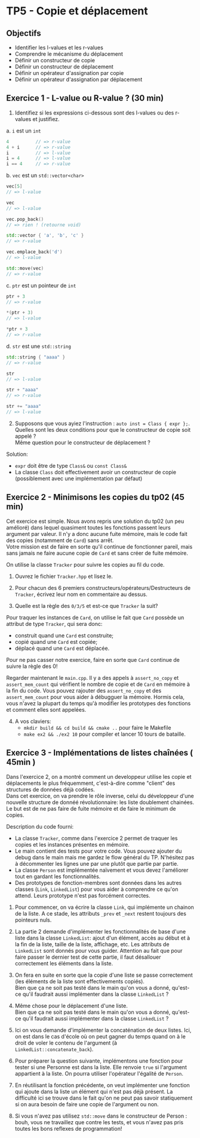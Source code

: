 # TP5 - Copie et déplacement

## Objectifs

- Identifier les l-values et les r-values
- Comprendre le mécanisme du déplacement
- Définir un constructeur de copie
- Définir un constructeur de déplacement
- Définir un opérateur d'assignation par copie
- Définir un opérateur d'assignation par déplacement

## Exercice 1 - L-value ou R-value ? (30 min)

1. Identifiez si les expressions ci-dessous sont des l-values ou des r-values et justifiez.  

a. `i` est un `int`  
```cpp
4          // => r-value
4 + i      // => r-value
i          // => l-value
i = 4      // => l-value
i == 4     // => r-value
```

b. `vec` est un `std::vector<char>`
```cpp
vec[5]                          
// => l-value

vec                             
// => l-value

vec.pop_back()                  
// => rien ! (retourne void)

std::vector { 'a', 'b', 'c' }   
// => r-value

vec.emplace_back('d')              
// => l-value

std::move(vec)                  
// => r-value
```

c. `ptr` est un pointeur de `int`
```cpp
ptr + 3     
// => r-value

*(ptr + 3)  
// => l-value

*ptr + 3    
// => r-value
```

d. `str` est une `std::string`
```cpp
std::string { "aaaa" }  
// => r-value

str                     
// => l-value

str + "aaaa"            
// => r-value

str += "aaaa"           
// => l-value
```

2. Supposons que vous ayiez l'instruction : `auto inst = Class { expr };`.  
Quelles sont les deux conditions pour que le constructeur de copie soit appelé ?  
Même question pour le constructeur de déplacement ?

Solution: 
- `expr` doit être de type `Class&` ou `const Class&`
- La classe `Class` doit effectivement avoir un constructeur de copie (possiblement avec une implémentation par défaut)

## Exercice 2 - Minimisons les copies du tp02 (45 min)

Cet exercice est simple. Nous avons repris une solution du tp02 (un peu amélioré) dans lequel quasiment toutes les fonctions passent leurs argument par valeur. Il n'y a donc aucune fuite mémoire, mais le code fait des copies (notamment de `Card`) sans arrêt.\
Votre mission est de faire en sorte qu'il continue de fonctionner pareil, mais sans jamais ne faire aucune copie de `Card` et sans créer de fuite mémoire.

On utilise la classe `Tracker` pour suivre les copies au fil du code.

1. Ouvrez le fichier `Tracker.hpp` et lisez le.  

2. Pour chacun des 6 premiers constructeurs/opérateurs/Destructeurs de `Tracker`, écrivez leur nom en commentaire au dessus.

3. Quelle est la règle des `0/3/5` et est-ce que `Tracker` la suit?

Pour traquer les instances de `Card`, on utilise le fait que `Card` possède un attribut de type `Tracker`, qui sera donc:
- construit quand une `Card` est construite;
- copié quand une `Card` est copiée;
- déplacé quand une `Card` est déplacée.

Pour ne pas casser notre exercice, faire en sorte que `Card` continue de suivre la règle des 0!

Regarder maintenant le `main.cpp`.  Il y a des appels à `assert_no_copy` et `assert_mem_count` qui vérifient le nombre de copie et de `Card` en mémoire à la fin du code. Vous pouvez rajouter des `assert_no_copy` et des `assert_mem_count` pour vous aider à débugguer la mémoire. 
Hormis cela, vous n'avez la plupart du temps qu'à modifier les prototypes des fonctions et comment elles sont appelées.

4. A vos claviers: 
   - `mkdir build && cd build && cmake ..` pour faire le Makefile
   - `make ex2 && ./ex2 10` pour compiler et lancer 10 tours de bataille.


## Exercice 3 - Implémentations de listes chaînées ( 45min )

Dans l'exercice 2, on a montré comment un developpeur utilise les copie et déplacements le plus fréquemment, c'est-à-dire comme "client" des structures de données déjà codées.\
Dans cet exercice, on va prendre le rôle inverse, celui du développeur d'une nouvelle structure de donnéé révolutionnaire: les liste doublement chainées.
Le but est de ne pas faire de fuite mémoire et de faire le minimum de copies.

Description du code fourni:
- La classe `Tracker`, comme dans l'exercice 2 permet de traquer les copies et les instances présentes en mémoire.
- Le main contient des tests pour votre code. Vous pouvez ajouter du debug dans le main mais me gardez le flow général du TP.  N'hésitez pas à décommenter les lignes une par une plutôt que partie par partie.
- La classe `Person` est implémentée naïvement et vous devez l'améliorer tout en gardant les fonctionnalités.
- Des prototypes de fonction-membres sont données dans les autres classes (`Link`, `LinkedList`) pour vous aider à comprendre ce qu'on attend. Leurs prototype n'est pas forcément correctes.

1. Pour commencer, on va écrire la classe `Link`, qui implémente un chainon de la liste.  A ce stade, les attributs `_prev` et `_next` restent toujours des pointeurs nuls.

2. La partie 2 demande d'implémenter les fonctionnalités de base d'une liste dans la classe `LinkedList`: ajout d'un élément, accès au début et à la fin de la liste, taille de la liste, affichage, etc.
Les attributs de `LinkedList` sont donnés pour vous guider.
Attention au fait que pour faire passer le dernier test de cette partie, il faut désallouer correctement les éléments dans la liste.

3. On fera en suite en sorte que la copie d'une liste se passe correctement (les éléments de la liste sont effectivements copiés).\
Bien que ça ne soit pas testé dans le main qu'on vous a donné, qu'est-ce qu'il faudrait aussi implémenter dans la classe `LinkedList` ?

4. Même chose pour le déplacement d'une liste.\
Bien que ça ne soit pas testé dans le main qu'on vous a donné, qu'est-ce qu'il faudrait aussi implémenter dans la classe `LinkedList` ?

5. Ici on vous demande d'implémenter la concaténation de deux listes.  Ici, on est dans le cas d'école où on peut gagner du temps quand on à le droit de voler le contenu de l'argument (à `LinkedList::concatenate_back`).

6. Pour préparer la question suivante, implémentons une fonction pour tester si une Personne est dans la liste. Elle renvoie `true` si l'argument appartient à la liste.  On pourra utiliser l'opérateur l'égalité de `Person`.

7. En réutilisant la fonction précédente, on veut implémenter une fonction qui ajoute dans la liste un élément qui n'est pas déjà présent.  La difficulté ici se trouve dans le fait qu'on ne peut pas savoir statiquement si on aura besoin de faire une copie de l'argument ou non.

8. Si vous n'avez pas utilisez `std::move` dans le constructeur de Person : bouh, vous ne travaillez que contre les tests, et vous n'avez pas pris toutes les bons reflexes de programmation!
